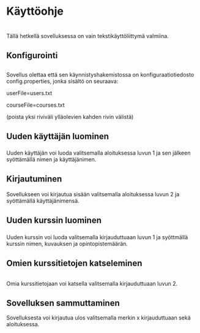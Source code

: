 # Käyttöohje <h1>

Tällä hetkellä sovelluksessa on vain tekstikäyttöliittymä valmiina.

## Konfigurointi <h2>
Sovellus olettaa että sen käynnistyshakemistossa on konfiguraatiotiedosto config.properties, jonka sisältö on seuraava:

userFile=users.txt

courseFile=courses.txt

(poista yksi riviväli ylläolevien kahden rivin välistä)

## Uuden käyttäjän luominen <h3>
Uuden käyttäjän voi luoda valitsemalla aloituksessa luvun 1 ja sen jälkeen syöttämällä nimen ja käyttäjänimen.

## Kirjautuminen <h4>
Sovellukseen voi kirjautua sisään valitsemalla aloituksessa luvun 2 ja syöttämällä käyttäjänimensä.

## Uuden kurssin luominen <h5>
Uuden kurssin voi luoda valitsemalla kirjauduttuaan luvun 1 ja syöttmällä kurssin nimen, kuvauksen ja opintopistemäärän. 

## Omien kurssitietojen katseleminen <h6> 
Omia kurssitietojaan voi katsella valitsemalla kirjauduttuaan luvun 2.

## Sovelluksen sammuttaminen <h7> 
Sovelluksesta voi kirjautua ulos valitsemalla merkin x kirjauduttuaan sekä aloituksessa.
